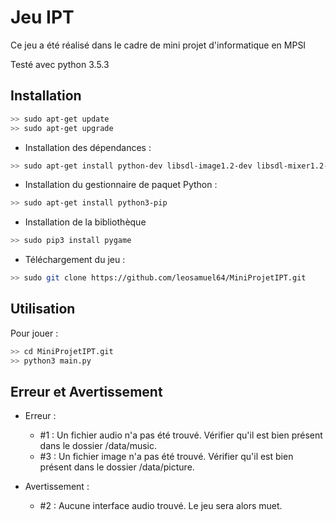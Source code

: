 # Jeu IPT

Ce jeu a été réalisé dans le cadre de mini projet d'informatique en MPSI

Testé avec python 3.5.3

## Installation
``` Bash
>> sudo apt-get update
>> sudo apt-get upgrade
```
- Installation des dépendances :

```Bash 
>> sudo apt-get install python-dev libsdl-image1.2-dev libsdl-mixer1.2-dev libsdl-ttf2.0-dev libsdl1.2-dev libsmpeg-dev python-numpy subversion libportmidi-dev ffmpeg libswscale-dev libavformat-dev libavcodec-dev
```
- Installation du gestionnaire de paquet Python :
```Bash
>> sudo apt-get install python3-pip  
```
- Installation de la bibliothèque 
```Bash
>> sudo pip3 install pygame
```
- Téléchargement du jeu :
```Bash
>> sudo git clone https://github.com/leosamuel64/MiniProjetIPT.git
```
## Utilisation

Pour jouer : 
```Bash
>> cd MiniProjetIPT.git
>> python3 main.py
```

## Erreur et Avertissement
- Erreur :
	- #1 : Un fichier audio n'a pas été trouvé. Vérifier qu'il est bien présent dans le dossier /data/music.
    - #3 : Un fichier image n'a pas été trouvé. Vérifier qu'il est bien présent dans le dossier /data/picture.

- Avertissement :
	- #2 : Aucune interface audio trouvé. Le jeu sera alors muet.  